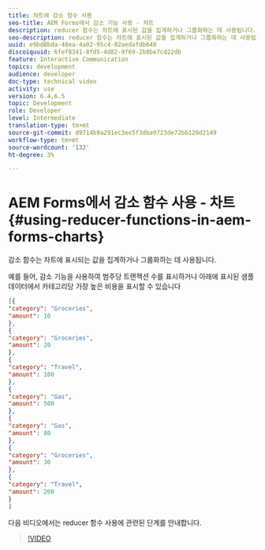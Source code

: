 ```yaml
---
title: 차트에 감소 함수 사용
seo-title: AEM Forms에서 감소 기능 사용 - 차트
description: reducer 함수는 차트에 표시된 값을 집계하거나 그룹화하는 데 사용됩니다.다음 비디오에서는 reducer 함수 사용에 관련된 단계를 안내합니다.
seo-description: reducer 함수는 차트에 표시된 값을 집계하거나 그룹화하는 데 사용됩니다.다음 비디오에서는 reducer 함수 사용에 관련된 단계를 안내합니다.
uuid: e9bd8bda-48ea-4a02-95c4-02aedafdb640
discoiquuid: 6fef8341-8fd5-4d82-9f69-2b8be7cd22db
feature: Interactive Communication
topics: development
audience: developer
doc-type: technical video
activity: use
version: 6.4,6.5
topic: Development
role: Developer
level: Intermediate
translation-type: tm+mt
source-git-commit: d9714b9a291ec3ee5f3dba9723de72bb120d2149
workflow-type: tm+mt
source-wordcount: '132'
ht-degree: 3%

---
```



# AEM Forms에서 감소 함수 사용 - 차트{#using-reducer-functions-in-aem-forms-charts}

감소 함수는 차트에 표시되는 값을 집계하거나 그룹화하는 데 사용됩니다.


예를 들어, 감소 기능을 사용하여 범주당 트랜잭션 수를 표시하거나 아래에 표시된 샘플 데이터에서 카테고리당 가장 높은 비용을 표시할 수 있습니다

```json
[{
"category": "Groceries",
"amount": 10
},
{
"category": "Groceries",
"amount": 20
},
{
"category": "Travel",
"amount": 100
},
{
"category": "Gas",
"amount": 500
},
{
"category": "Gas",
"amount": 80
},
{
"category": "Groceries",
"amount": 30
},
{
"category": "Travel",
"amount": 200
}
]
```

다음 비디오에서는 reducer 함수 사용에 관련된 단계를 안내합니다.

>[!VIDEO](https://video.tv.adobe.com/v/21368/?quality=9&learn=on)

